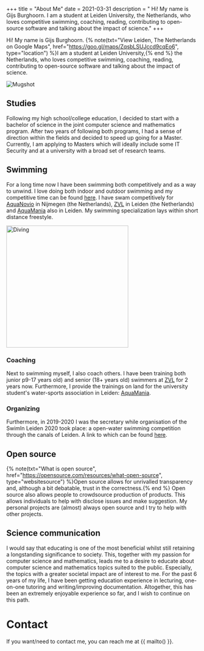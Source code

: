 +++
title = "About Me"
date = 2021-03-31
description = " Hi! My name is Gijs Burghoorn. I am a student at Leiden University, the Netherlands, who loves competitive swimming, coaching, reading, contributing to open-source software and talking about the impact of science."
+++

Hi! My name is Gijs Burghoorn. {% note(txt="View Leiden, The
Netherlands on Google Maps", href="https://goo.gl/maps/ZqsbLSUJccd9cqEo6", type="location")
%}I am a student at Leiden University,{% end %} the
Netherlands, who loves competitive swimming, coaching, reading, contributing to
open-source software and talking about the impact of science.

![Mugshot](../imgs/mugshot.png)

## Studies

Following my high school/college education, I decided to start with a bachelor
of science in the joint computer science and mathematics program. After two
years of following both programs, I had a sense of direction within the fields
and decided to speed up going for a Master. Currently, I am applying to Masters
which will ideally include some IT Security and at a university with a broad set
of research teams.

## Swimming

For a long time now I have been swimming both competitively and as a way to
unwind. I love doing both indoor and outdoor swimming and my competitive time
can be found [here](https://m.swimtimes.nl/nl/athlete/386908). I have swam
competitively for [AquaNovio](https://www.aquanovio.nl/) in Nijmegen (the
Netherlands), [ZVL](https://www.zvl-1886.nl/) in Leiden (the Netherlands) and
[AquaMania](http://www.aquamanialeiden.nl/) also in Leiden. My swimming
specialization lays within short distance freestyle.

<img src="../imgs/diving.gif" width="320px" alt="Diving" />

### Coaching

Next to swimming myself, I also coach others. I have been training both junior
p9-17 years old) and senior (18+ years old) swimmers at
[ZVL](https://www.zvl-1886.nl/) for 2 years now. Furthermore, I provide the
trainings on land for the university student's water-sports association in
Leiden: [AquaMania](http://www.aquamanialeiden.nl/).

### Organizing

Furthermore, in 2019-2020 I was the secretary while organisation of the SwimIn
Leiden 2020 took place: a open-water swimming competition through the canals of
Leiden. A link to which can be found [here](https://www.swiminleiden.nl/).

## Open source

{% note(txt="What is open source",
href="https://opensource.com/resources/what-open-source", type="websitesource") %}Open source allows for unrivalled transparency and, although a bit debatable,
trust in the correctness.{% end %} Open source also allows people to crowdsource production of products. This allows individuals to help with disclose issues and make suggestion. My personal projects are (almost) always open source and I try to help with other projects.

## Science communication

I would say that educating is one of the most beneficial whilst still retaining
a longstanding significance to society. This, together with my passion for
computer science and mathematics, leads me to a desire to educate about computer
science and mathematics topics suited to the public. Especially, the topics with
a greater societal impact are of interest to me. For the past 6 years of my
life, I have been getting education experience in lecturing, one-on-one tutoring
and writing/improving documentation.  Altogether, this has been an extremely
enjoyable experience so far, and I wish to continue on this path.

<!--# Projects

Here are some my projects.

## WasmSVGGraphics

Managing interactive vector graphics in WASM 

## simpleserial-rs

## Honorable mentions-->

# Contact

If you want/need to contact me, you can reach me at {{ mailto() }}.
